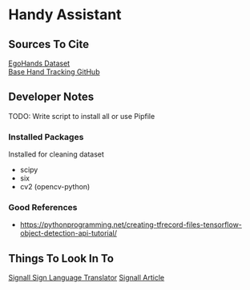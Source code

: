 # Handy Assistant



## Sources To Cite
[EgoHands Dataset](http://vision.soic.indiana.edu/projects/egohands/) <br>
[Base Hand Tracking GitHub](https://github.com/victordibia/handtracking)

## Developer Notes
TODO: Write script to install all or use Pipfile <br>

### Installed Packages
Installed for cleaning dataset <br>
*  scipy
*  six
*  cv2 (opencv-python)

### Good References
*  https://pythonprogramming.net/creating-tfrecord-files-tensorflow-object-detection-api-tutorial/

## Things To Look In To
[Signall Sign Language Translator](https://signall.us/)
[Signall Article](https://techcrunch.com/2018/02/14/signall-is-slowly-but-surely-building-a-sign-language-translation-platform/)